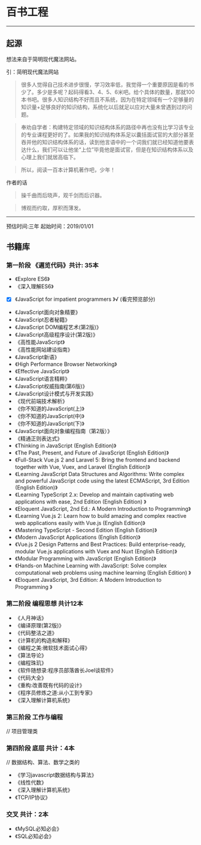 # 百书工程

----------
## 起源
想法来自于简明现代魔法网站。

引：简明现代魔法网站
> 很多人觉得自己技术进步很慢，学习效率低，我觉得一个重要原因是看的书少了。多少是多呢？起码得看3、4、5、6米吧。给个具体的数量，那就100本书吧。很多人知识结构不好而且不系统，因为在特定领域有一个足够量的知识量+足够良好的知识结构，系统化以后就足以应对大量未曾遇到过的问题。

> 奉劝自学者：构建特定领域的知识结构体系的路径中再也没有比学习该专业的专业课程更好的了。如果我的知识结构体系足以囊括面试官的大部分甚至吞并他的知识结构体系的话，读到他言语中的一个词我们就已经知道他要表达什么，我们可以让他坐“上位”毕竟他是面试官，但是在知识结构体系以及心理上我们就居高临下。

> 所以，阅读一百本计算机著作吧，少年！

作者的话
> 操千曲而后晓声，观千剑而后识器。

> 博观而约取，厚积而薄发。

----------
预估时间:三年
起始时间：2019/01/01


## 书籍库
### 第一阶段 《遍览代码》共计: 35本
* 《Explore ES6》
* 《深入理解ES6》
* [x] 《JavaScript for impatient programmers 》√ (看完预览部分)
* 《JavaScript面向对象精要》
* 《JavaScript忍者秘籍》
* 《JavaScript DOM编程艺术(第2版)》
* 《JavaScript高级程序设计(第2版)》
* 《高性能JavaScript》
* 《高性能网站建设指南》
* 《JavaScript新语》
* 《High Performance Browser Networking》
* 《Effective JavaScript》
* 《JavaScript语言精粹》
* 《JavaScript权威指南(第6版)》
* 《JavaScript设计模式与开发实践》
* 《现代前端技术解析》
* 《你不知道的JavaScript(上)》
* 《你不知道的JavaScript(中)》
* 《你不知道的JavaScript(下)》
* 《JavaScript面向对象编程指南（第2版）》
* 《精通正则表达式》
* 《Thinking in JavaScript (English Edition)》
* 《The Past, Present, and Future of JavaScript (English Edition)》
* 《Full-Stack Vue.js 2 and Laravel 5: Bring the frontend and backend together with Vue, Vuex, and Laravel (English Edition)》
* 《Learning JavaScript Data Structures and Algorithms: Write complex and powerful JavaScript code using the latest ECMAScript, 3rd Edition (English Edition)》
* 《Learning TypeScript 2.x: Develop and maintain captivating web applications with ease, 2nd Edition (English Edition) 》
* 《Eloquent JavaScript, 2nd Ed.: A Modern Introduction to Programming》
* 《Learning Vue.js 2: Learn how to build amazing and complex reactive web applications easily with Vue.js (English Edition)》
* 《Mastering TypeScript - Second Edition (English Edition)》
* 《Modern JavaScript Applications (English Edition)》
* 《Vue.js 2 Design Patterns and Best Practices: Build enterprise-ready, modular Vue.js applications with Vuex and Nuxt (English Edition)》
* 《Modular Programming with JavaScript (English Edition)》
* 《Hands-on Machine Learning with JavaScript: Solve complex computational web problems using machine learning (English Edition) 》
* 《Eloquent JavaScript, 3rd Edition: A Modern Introduction to Programming 》
### 第二阶段 编程思想 共计12本
* 《人月神话》
* 《编译原理(第2版)》
* 《代码整洁之道》
* 《计算机的构造和解释》
* 《编程之美:微软技术面试心得》
* 《算法导论》
* 《编程珠玑》
* 《软件随想录:程序员部落酋长Joel谈软件》
* 《代码大全》
* 《重构:改善既有代码的设计》
* 《程序员修炼之道:从小工到专家》
* 《深入理解计算机系统》

### 第三阶段 工作与编程
//	项目管理类

### 第四阶段 底层 共计：4本
//	数据结构、算法、数学之类的
* 《学习javascript数据结构与算法》
* 《线性代数》
* 《深入理解计算机系统》
* 《TCP/IP协议》

### 交叉 共计：2本
* 《MySQL必知必会》
* 《SQL必知必会》
